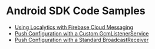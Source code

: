 # Android SDK Code Samples

* [Using Localytics with Firebase Cloud Messaging](localytics-with-fcm)
* [Push Configuration with a Custom GcmListenerService](custom-gcmlistenerservice)
* [Push Configuration with a Standard BroadcastReceiver](standard-push-broadcastreceiver)
